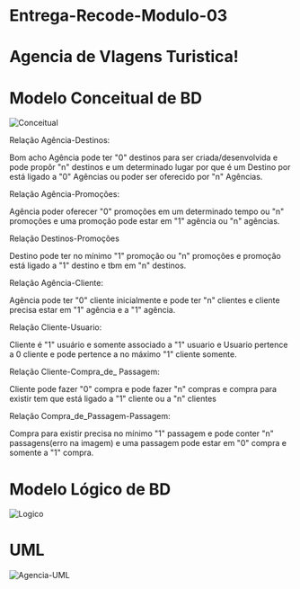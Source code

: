 # Entrega-Recode-Modulo-03
# Agencia de VIagens Turistica!

# Modelo Conceitual de BD
![Conceitual](https://github.com/GuiAlvesR/Entrega-Recode/assets/139154854/27668f93-2b7a-4a95-9220-c89bc0bcd11e)


<p>Relação Agência-Destinos:

Bom acho Agência pode ter "0" destinos para ser criada/desenvolvida e pode propôr "n" destinos e um determinado lugar por que é um Destino por está ligado a "0" Agências ou poder ser oferecido por "n" Agências.

Relação Agência-Promoções:

Agência poder oferecer "0" promoções em um determinado tempo ou "n" promoções e uma promoção pode estar em "1" agência ou "n" agências.

Relação Destinos-Promoções

Destino pode ter no mínimo "1" promoção ou "n" promoções e promoção está ligado a "1" destino e tbm em "n" destinos.

Relação Agência-Cliente:

Agência pode ter "0" cliente inicialmente e pode ter "n" clientes e cliente precisa estar em "1" agência e a "1" agência.

Relação Cliente-Usuario:

Cliente é "1" usuário e somente associado a "1" usuario e Usuario pertence a 0 cliente e pode pertence a no máximo "1" cliente somente.

Relação Cliente-Compra_de_ Passagem:

Cliente pode fazer "0" compra e pode fazer "n" compras e compra para existir tem que está ligado a "1" cliente ou a "n" clientes

Relação Compra_de_Passagem-Passagem:

Compra para existir precisa no mínimo "1" passagem e pode conter "n" passagens(erro na imagem) e uma passagem pode estar em "0" compra e somente a "1" compra.</p>

# Modelo Lógico de BD
![Logico](https://github.com/GuiAlvesR/Entrega-Recode/assets/139154854/777e55dc-50ad-435d-a677-1e68f2b12112)



# UML
![Agencia-UML](https://github.com/GuiAlvesR/Entrega-Recode/assets/139154854/5b100d33-a07b-4f58-bcb2-3d9d08bcea80)
